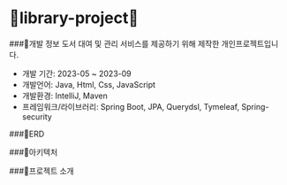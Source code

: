 # 📖library-project📖

###📍개발 정보
도서 대여 및 관리 서비스를 제공하기 위해 제작한 개인프로젝트입니다.
- 개발 기간: 2023-05 ~ 2023-09
- 개발언어: Java, Html, Css, JavaScript
- 개발환경: IntelliJ, Maven
- 프레임워크/라이브러리: Spring Boot, JPA, Querydsl, Tymeleaf, Spring-security

###📍ERD

###📍아키텍처

###📍프로젝트 소개


